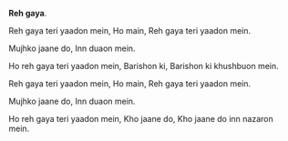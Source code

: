 **Reh gaya**.

Reh gaya teri yaadon mein,
Ho main,
Reh gaya teri yaadon mein.

Mujhko jaane do,
Inn duaon mein.

Ho reh gaya teri yaadon mein,
Barishon ki,
Barishon ki khushbuon mein.

Reh gaya teri yaadon mein,
Ho main,
Reh gaya teri yaadon mein.

Mujhko jaane do,
Inn duaon mein.

Ho reh gaya teri yaadon mein,
Kho jaane do,
Kho jaane do inn nazaron mein.
